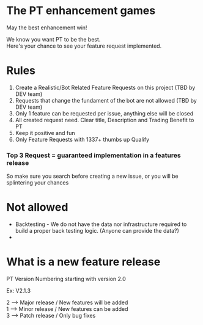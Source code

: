 # The PT enhancement games  
May the best enhancement win!  

We know you want PT to be the best.  
Here's your chance to see your feature request implemented.

# Rules

1. Create a Realistic/Bot Related Feature Requests on this project (TBD by DEV team)
2. Requests that change the fundament of the bot are not allowed (TBD by DEV team)
3. Only 1 feature can be requested per issue, anything else will be closed
4. All created request need. Clear title, Description and Trading Benefit to PT
5. Keep it positive and fun
6. Only Feature Requests with 1337+ thumbs up Qualify

### Top 3 Request = guaranteed implementation in a features release

So make sure you search before creating a new issue, or you will be splintering your chances  

# Not allowed
* Backtesting - We do not have the data nor infrastructure required to build a proper back testing logic. (Anyone can provide the data?)
* 

# What is a new feature release
PT Version Numbering starting with version 2.0  

Ex: V2.1.3  

2 --> Major release / New features will be added  
1 --> Minor release / New features can be added  
3 --> Patch release / Only bug fixes  
